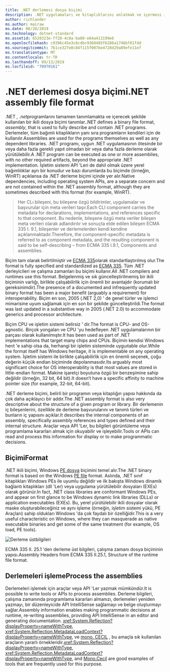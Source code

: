 ```yaml
---
title: .NET derlemesi dosya biçimi
description: .NET uygulamaları ve kitaplıklarını anlatmak ve içermesi için kullanılan .NET derleme dosyası biçimi hakkında bilgi edinin.
author: richlander
ms.author: mairaw
ms.date: 08/20/2019
ms.technology: dotnet-standard
ms.assetid: 6520323e-ff28-4c8a-ba80-e64a413199e6
ms.openlocfilehash: c9396c45e3c6cdbc9360485f6286a1746bf81fdd
ms.sourcegitcommit: 7b1ce327e8c84f115f007be4728d29a89efe11ef
ms.translationtype: MT
ms.contentlocale: tr-TR
ms.lasthandoff: 09/13/2019
ms.locfileid: "70970161"
---
```

# <a name="net-assembly-file-format"></a><span data-ttu-id="f978c-103">.NET derlemesi dosya biçimi</span><span class="sxs-lookup"><span data-stu-id="f978c-103">.NET assembly file format</span></span>

<span data-ttu-id="f978c-104">.NET *, .net*programlarını tamamen tanımlamakta ve içerecek şekilde kullanılan bir ikili dosya biçimi tanımlar.</span><span class="sxs-lookup"><span data-stu-id="f978c-104">.NET defines a binary file format, *assembly*, that is used to fully describe and contain .NET programs.</span></span> <span data-ttu-id="f978c-105">Derlemeler, tüm bağımlı kitaplıkların yanı sıra programların kendileri için de kullanılır.</span><span class="sxs-lookup"><span data-stu-id="f978c-105">Assemblies are used for the programs themselves as well as any dependent libraries.</span></span> <span data-ttu-id="f978c-106">.NET programı, uygun .NET uygulamasının ötesinde bir veya daha fazla gerekli yapıt olmadan bir veya daha fazla derleme olarak yürütülebilir.</span><span class="sxs-lookup"><span data-stu-id="f978c-106">A .NET program can be executed as one or more assemblies, with no other required artifacts, beyond the appropriate .NET implementation.</span></span> <span data-ttu-id="f978c-107">İşletim sistemi API 'Leri de dahil olmak üzere yerel bağımlılıklar ayrı bir konudur ve bazı durumlarda bu biçimde (örneğin, WinRT) açıklansa da .NET derleme biçimi içinde yer alır.</span><span class="sxs-lookup"><span data-stu-id="f978c-107">Native dependencies, including operating system APIs, are a separate concern and are not contained within the .NET assembly format, although they are sometimes described with this format (for example, WinRT).</span></span>

> <span data-ttu-id="f978c-108">Her CLı bileşeni, bu bileşene özgü bildirimler, uygulamalar ve başvurular için meta verileri taşır.</span><span class="sxs-lookup"><span data-stu-id="f978c-108">Each CLI component carries the metadata for declarations, implementations, and references specific to that component.</span></span> <span data-ttu-id="f978c-109">Bu nedenle, bileşene özgü meta veriler bileşen meta verileri olarak adlandırılır ve sonuçta elde edilen bileşen ECMA 335 I. 9.1, bileşenler ve derlemelerden kendi kendine açıklanmaktadır.</span><span class="sxs-lookup"><span data-stu-id="f978c-109">Therefore, the component-specific metadata is referred to as component metadata, and the resulting component is said to be self-describing – from ECMA 335 I.9.1, Components and assemblies.</span></span>

<span data-ttu-id="f978c-110">Biçim tam olarak belirtilmiştir ve [ECMA 335](https://www.ecma-international.org/publications/standards/Ecma-335.htm)olarak standartlaştırılmış olur.</span><span class="sxs-lookup"><span data-stu-id="f978c-110">The format is fully specified and standardized as [ECMA 335](https://www.ecma-international.org/publications/standards/Ecma-335.htm).</span></span> <span data-ttu-id="f978c-111">Tüm .NET derleyicileri ve çalışma zamanları bu biçimi kullanır.</span><span class="sxs-lookup"><span data-stu-id="f978c-111">All .NET compilers and runtimes use this format.</span></span> <span data-ttu-id="f978c-112">Belgelenmiş ve sık güncelleştirilmemiş bir ikili biçiminin varlığı, birlikte çalışabilirlik için önemli bir avantajdır (korumalı bir gereksinimdir).</span><span class="sxs-lookup"><span data-stu-id="f978c-112">The presence of a documented and infrequently updated binary format has been a major benefit (arguably a requirement) for interoperability.</span></span> <span data-ttu-id="f978c-113">Biçim en son, 2005 (.NET 2,0) ' de genel türler ve işlemci mimarisine uyum sağlamak için en son bir şekilde güncelleştirildi.</span><span class="sxs-lookup"><span data-stu-id="f978c-113">The format was last updated in a substantive way in 2005 (.NET 2.0) to accommodate generics and processor architecture.</span></span>

<span data-ttu-id="f978c-114">Biçim CPU ve işletim sistemi belirsiz ' dir.</span><span class="sxs-lookup"><span data-stu-id="f978c-114">The format is CPU- and OS-agnostic.</span></span> <span data-ttu-id="f978c-115">Birçok yongaları ve CPU 'yu hedefleyen .NET uygulamalarının bir parçası olarak kullanılmıştır.</span><span class="sxs-lookup"><span data-stu-id="f978c-115">It has been used as part of .NET implementations that target many chips and CPUs.</span></span> <span data-ttu-id="f978c-116">Biçimin kendisi Windows herıt 'e sahip olsa da, herhangi bir işletim sisteminde uyguıtable olur.</span><span class="sxs-lookup"><span data-stu-id="f978c-116">While the format itself has Windows heritage, it is implementable on any operating system.</span></span> <span data-ttu-id="f978c-117">İşletim sistemi ile birlikte çalışabilirlik için en önemli seçenek, çoğu değerin küçük endian biçiminde depolanmasıdır.</span><span class="sxs-lookup"><span data-stu-id="f978c-117">Its arguably most significant choice for OS interoperability is that most values are stored in little-endian format.</span></span> <span data-ttu-id="f978c-118">Makine işaretçi boyutuna özgü bir benzeşimine sahip değildir (örneğin, 32 bit, 64 bit).</span><span class="sxs-lookup"><span data-stu-id="f978c-118">It doesn’t have a specific affinity to machine pointer size (for example, 32-bit, 64-bit).</span></span>

<span data-ttu-id="f978c-119">.NET derleme biçimi, belirli bir programın veya kitaplığın yapısı hakkında da çok daha açıklayıcı bir addır.</span><span class="sxs-lookup"><span data-stu-id="f978c-119">The .NET assembly format is also very descriptive about the structure of a given program or library.</span></span> <span data-ttu-id="f978c-120">Bir derlemenin iç bileşenlerini, özellikle de derleme başvurularını ve tanımlı türleri ve bunların iç yapısını açıklar.</span><span class="sxs-lookup"><span data-stu-id="f978c-120">It describes the internal components of an assembly, specifically assembly references and types defined and their internal structure.</span></span> <span data-ttu-id="f978c-121">Araçlar veya API 'Ler, bu bilgileri görüntüleme veya programlama kararları almak için okuyabilir ve işleyebilir.</span><span class="sxs-lookup"><span data-stu-id="f978c-121">Tools or APIs can read and process this information for display or to make programmatic decisions.</span></span>

## <a name="format"></a><span data-ttu-id="f978c-122">Biçimi</span><span class="sxs-lookup"><span data-stu-id="f978c-122">Format</span></span>

<span data-ttu-id="f978c-123">.NET ikili biçimi, Windows [PE dosya](https://en.wikipedia.org/wiki/Portable_Executable) biçimini temel alır.</span><span class="sxs-lookup"><span data-stu-id="f978c-123">The .NET binary format is based on the Windows [PE file](https://en.wikipedia.org/wiki/Portable_Executable) format.</span></span> <span data-ttu-id="f978c-124">Aslında, .NET sınıf kitaplıkları Windows PEs ile uyumlu değildir ve ilk bakışta Windows dinamik bağlantı kitaplıkları (dll 'Ler) veya uygulama yürütülebilir dosyaları (EXEs) olarak görünür.</span><span class="sxs-lookup"><span data-stu-id="f978c-124">In fact, .NET class libraries are conformant Windows PEs, and appear on first glance to be Windows dynamic link libraries (DLLs) or application executables (EXEs).</span></span> <span data-ttu-id="f978c-125">Bu, yerel yürütülebilir ikili dosyalar olarak maske oluşturabileceğiniz ve aynı işleme (örneğin, işletim sistemi yükü, PE Araçları) sahip oldukları Windows 'da çok faydalı bir özelliğidir.</span><span class="sxs-lookup"><span data-stu-id="f978c-125">This is a very useful characteristic on Windows, where they can masquerade as native executable binaries and get some of the same treatment (for example, OS load, PE tools).</span></span>

![Derleme üstbilgileri](../media/assembly-format/assembly-headers.png)

<span data-ttu-id="f978c-127">ECMA 335 II. 25.1 'den derleme üst bilgileri, çalışma zamanı dosya biçiminin yapısı.</span><span class="sxs-lookup"><span data-stu-id="f978c-127">Assembly Headers from ECMA 335 II.25.1, Structure of the runtime file format.</span></span>

## <a name="process-the-assemblies"></a><span data-ttu-id="f978c-128">Derlemeleri işleme</span><span class="sxs-lookup"><span data-stu-id="f978c-128">Process the assemblies</span></span>

<span data-ttu-id="f978c-129">Derlemeleri işlemek için araçlar veya API 'Ler yazmak mümkündür.</span><span class="sxs-lookup"><span data-stu-id="f978c-129">It is possible to write tools or APIs to process assemblies.</span></span> <span data-ttu-id="f978c-130">Derleme bilgileri, çalışma zamanında programlama kararları almanızı, derlemeleri yeniden yazmayı, bir düzenleyicide API IntelliSense sağlamayı ve belge oluşturmayı sağlar.</span><span class="sxs-lookup"><span data-stu-id="f978c-130">Assembly information enables making programmatic decisions at runtime, re-writing assemblies, providing API IntelliSense in an editor and generating documentation.</span></span> <span data-ttu-id="f978c-131"><xref:System.Reflection?displayProperty=nameWithType>, <xref:System.Reflection.MetadataLoadContext?displayProperty=nameWithType>, ve [mono. CECIL](https://www.mono-project.com/docs/tools+libraries/libraries/Mono.Cecil/) , bu amaçla sık kullanılan araçların yararlı örnekleridir.</span><span class="sxs-lookup"><span data-stu-id="f978c-131"><xref:System.Reflection?displayProperty=nameWithType>, <xref:System.Reflection.MetadataLoadContext?displayProperty=nameWithType>, and [Mono.Cecil](https://www.mono-project.com/docs/tools+libraries/libraries/Mono.Cecil/) are good examples of tools that are frequently used for this purpose.</span></span>
